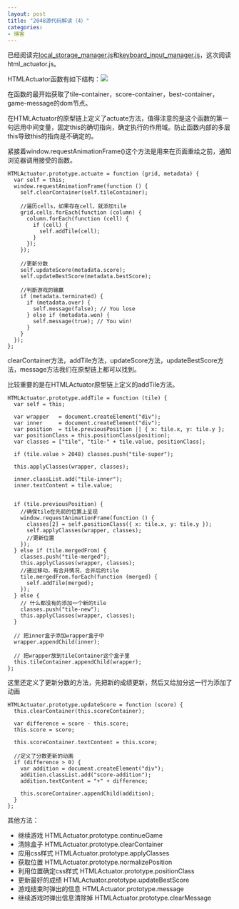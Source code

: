 ```yaml
---
layout: post
title: "2048源代码解读（4）"
categories:
- 博客
---
```

已经阅读完[local_storage_manager.js](http://runfastlynda.com/2048-local-storage-manager/)和[keyboard_input_manager.js](http://runfastlynda.com/2048-input-mannager/)，这次阅读 html_actuator.js。

HTMLActuator函数有如下结构：![](http://7xjufd.dl1.z0.glb.clouddn.com/blog4.1.png)


在函数的最开始获取了tile-container，score-container，best-container，game-message的dom节点。

在HTMLActuator的原型链上定义了actuate方法，值得注意的是这个函数的第一句运用中间变量，固定this的确切指向，确定执行的作用域。防止函数内部的多层this导致this的指向是不确定的。

紧接着window.requestAnimationFrame()这个方法是用来在页面重绘之前，通知浏览器调用接受的函数。

    HTMLActuator.prototype.actuate = function (grid, metadata) {
      var self = this;
      window.requestAnimationFrame(function () {
        self.clearContainer(self.tileContainer);

        //遍历cells，如果存在cell，就添加tile
        grid.cells.forEach(function (column) {
          column.forEach(function (cell) {
            if (cell) {
              self.addTile(cell);
            }
          });
        });

        //更新分数
        self.updateScore(metadata.score);
        self.updateBestScore(metadata.bestScore);

        //判断游戏的输赢
        if (metadata.terminated) {
          if (metadata.over) {
            self.message(false); // You lose
          } else if (metadata.won) {
            self.message(true); // You win!
          }
        }
      });
    };

clearContainer方法，addTile方法，updateScore方法，updateBestScore方法，message方法我们在原型链上都可以找到。

比较重要的是在HTMLActuator原型链上定义的addTile方法。

    HTMLActuator.prototype.addTile = function (tile) {
      var self = this;

      var wrapper   = document.createElement("div");
      var inner     = document.createElement("div");
      var position  = tile.previousPosition || { x: tile.x, y: tile.y };
      var positionClass = this.positionClass(position);
      var classes = ["tile", "tile-" + tile.value, positionClass];

      if (tile.value > 2048) classes.push("tile-super");

      this.applyClasses(wrapper, classes);

      inner.classList.add("tile-inner");
      inner.textContent = tile.value;


      if (tile.previousPosition) {
        //确保tile在先前的位置上呈现
        window.requestAnimationFrame(function () {
          classes[2] = self.positionClass({ x: tile.x, y: tile.y });
          self.applyClasses(wrapper, classes);
          //更新位置
        });
      } else if (tile.mergedFrom) {
        classes.push("tile-merged");
        this.applyClasses(wrapper, classes);
        //通过移动，有合并情况，合并后的tile
        tile.mergedFrom.forEach(function (merged) {
          self.addTile(merged);
        });
      } else {
        // 什么都没有的添加一个新的tile
        classes.push("tile-new");
        this.applyClasses(wrapper, classes);
      }

      // 把inner盒子添加wrapper盒子中
      wrapper.appendChild(inner);

      // 把wrapper放到tileContainer这个盒子里
      this.tileContainer.appendChild(wrapper);
    };


这里还定义了更新分数的方法，先把新的成绩更新，然后又给加分这一行为添加了动画

    HTMLActuator.prototype.updateScore = function (score) {
      this.clearContainer(this.scoreContainer);

      var difference = score - this.score;
      this.score = score;

      this.scoreContainer.textContent = this.score;

      //定义了分数更新的动画
      if (difference > 0) {
        var addition = document.createElement("div");
        addition.classList.add("score-addition");
        addition.textContent = "+" + difference;

        this.scoreContainer.appendChild(addition);
      }
    };


其他方法：

* 继续游戏
HTMLActuator.prototype.continueGame
* 清除盒子
HTMLActuator.prototype.clearContainer
* 应用css样式
HTMLActuator.prototype.applyClasses
* 获取位置
HTMLActuator.prototype.normalizePosition
* 利用位置确定css样式
HTMLActuator.prototype.positionClass
* 更新最好的成绩
HTMLActuator.prototype.updateBestScore
* 游戏结束时弹出的信息
HTMLActuator.prototype.message
* 继续游戏时弹出信息清除掉
HTMLActuator.prototype.clearMessage
